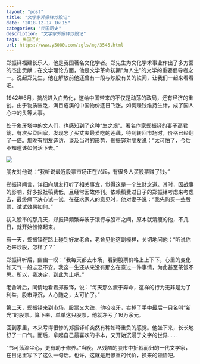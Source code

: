 ```yaml
---
layout: "post"
title: "文学家郑振铎炒股记"
date: "2018-12-17 16:15"
categories: "民国历史"
description: "文学家郑振铎炒股记"
tags: 民国历史
url: https://www.y5000.com/zgls/mg/3545.html
---
```






郑振铎福建长乐人，他是我国著名文化学者。郑先生为文化学术事业作出了多方面的杰出贡献；在文学理论方面，他是文学革命初期"为人生"的文学的重要倡导者之一。说起郑先生，他在解放前他还曾有一段与炒股有关的轶闻，让我们一起来看看吧。

1942年6月，抗战进入白热化，这给中国带来的不仅是动荡的政局，还有经济的重创。由于物质匮乏，满目疮痍的中国物价逐日飞涨。如何赚钱维持生计，成了国人心中的头等大事。

处于象牙塔中的文人们，也感知到了这种“生之艰”。著名作家郑振铎的妻子高君箴，有次买菜回家，发现忘了买丈夫最爱吃的莲藕，待到转回市场时，价格已经翻了一倍。那晚有朋友造访，谈及当时的形势，郑振铎对朋友说：“太可怕了，今后不知道该如何活下去。”

![](https://img.y5000.com/uploads/allimg/161017/6-16101GFJ9502.jpg)

朋友对他说：“我听说最近股票市场正在兴起，有很多人买股票赚了钱。”

郑振铎闻言，详细向朋友打听了相关事宜，觉得这是一个生财之道。其时，因战事的影响，好多报社稿费低，且经常因故停刊。依赖稿费过日子的郑振铎考虑来考虑去，最终痛下决心试一试。在征求家人的意见时，他对妻子说：“我先购买一些股票，试试效果如何。”

初入股市的那几天，郑振铎频繁奔波于银行与股市之间，原本就清瘦的他，不几日，就开始憔悴起来。

有一天，郑振铎在路上碰到好友老舍，老舍见他这副模样，关切地问他：“听说你近来炒股，怎样了？”

郑振铎听后，幽幽一叹：“我每天都去市场，看到股票价格上上下下，心里的变化如天气一般忐忑不安。我这一生还从来没有那么在意过一件事情，为此甚至茶饭不思。所以，我决定，到此为止吧。”

老舍听后，同情地看着郑振铎，说：“每天那么疲于奔命，这样的行为无非是为了利益，股市浮沉，人心随之，太可怕了。”

第二天，郑振铎来到市场，股票又大跌，他咬咬牙，卖掉了手中最后一只名叫“新光”的股票。算下来，单单这只股票，他就净亏了16万余元。

回到家里，本来亏得很惨的郑振铎却突然有种如释重负的感觉。他坐下来，长长地舒了一口气。而后，拿起自己最喜欢的书本，又开始沉浸于文字的世界……

“书可荡涤尘心，更有助于修养。”当晚，从残酷的股市中折戟而归的一代文学家，在日记里写下了这么一句话。也许，这就是用惨重的代价，换来的领悟吧。
